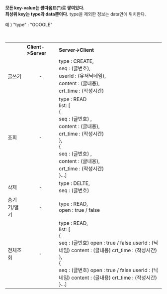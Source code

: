 <b>모든 key-value는 쌍따옴표(")로 쌓여있다.</b><br>
<b>최상위 key는 type과 data뿐이다.</b> type을 제외한 정보는 data안에 위치한다.<br>

예 ) "type" : "GOOGLE"

<table>
    <tbody>
    <tr>
        <th></th>
        <th align=left>Client->Server</th>
        <th align=left>Server->Client</th>
    </tr>
    <tr>
        <td>글쓰기</td>
        <td align="center">-</td>
        <td>
            type : CREATE,<br>
            seq : (글번호), <br>
            userId : (유저닉네임), <br>
            content : (글내용), <br>
            crt_time : (작성시간) <br>
        </td>
    </tr>
    <tr>
        <td>조회</td>
        <td align="center">-</td>
        <td>
            type : READ<br>
            list: [<br>
            {<br>
                seq : (글번호) ,<br>
                content : (글내용),<br>
                crt_time : (작성시간)<br>
            },<br>
            {<br>
                seq : (글번호) ,<br>
                content : (글내용),<br>
                crt_time : (작성시간)<br>
            }...]<br>
        </td>
    </tr>
    <tr>
        <td>삭제</td>
        <td align="center">-</td>
        <td>
            type : DELTE,<br>
            seq : (글번호)<br>
        </td>
    </tr>
    <tr>
        <td>숨기기/열기</td>
        <td align="center">-</td>
        <td>
            type : READ,<br>
            open : true / false<br>        
        </td>
    </tr>
    <tr>     
        <td>전체조회</td>
        <td align="center">-</td>
        <td>
            type : READ,<br>
            list: [<br>
            {<br>
                seq : (글번호) 
                open : true / false
                userId : (닉네임)
                content : (글내용)
                crt_time : (작성시간)
            },<br>
            {<br>
                seq : (글번호) 
                open : true / false
                userId : (닉네임)
                content : (글내용)
                crt_time : (작성시간)
            }...]<br>
        </td>
    </tr>
</tr>
    </tbody>
</table>
